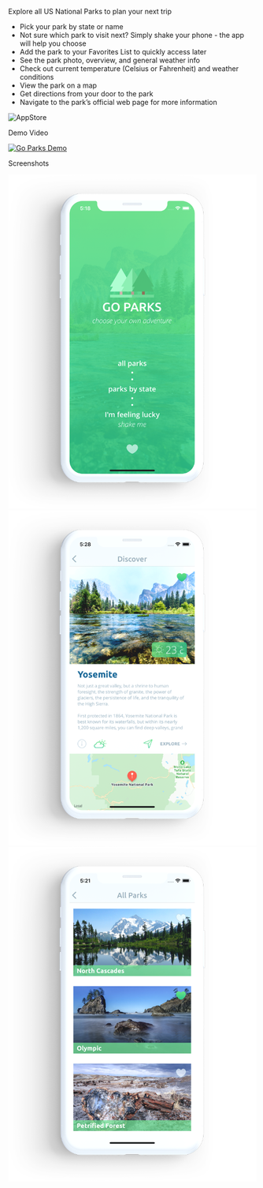 Explore all US National Parks to plan your next trip

- Pick your park by state or name
- Not sure which park to visit next? Simply shake your phone - the app will help you choose
- Add the park to your Favorites List to quickly access later
- See the park photo, overview, and general weather info
- Check out current temperature (Celsius or Fahrenheit) and weather conditions
- View the park on a map
- Get directions from your door to the park
- Navigate to the park’s official web page for more information

![AppStore](https://itunes.apple.com/app/id1391449122)

Demo Video

[![Go Parks Demo](https://img.youtube.com/vi/I0ga1LvoqCA/0.jpg)](https://www.youtube.com/watch?v=I0ga1LvoqCA)

Screenshots

![alt text](https://github.com/tsopin/Go-Parks/blob/master/goparks-main.png)
![alt text](https://github.com/tsopin/Go-Parks/blob/master/goparks-overview.png)
![alt text](https://github.com/tsopin/Go-Parks/blob/master/goparks-list.png)


